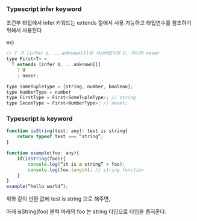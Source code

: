 

### Typescript infer keyword

조건부 타입에서 infer 키워드는 extends 절에서 사용 가능하고 타입변수를 참조하기 위해서 사용된다

ex)

```jsx
// T 가 [infer U, ...unknown[]]의 서브타입이면 U, 아니면 never
type First<T> =
  T extends [infer U, ...unknown[]]
    ? U
    : never;

type SomeTupleType = [string, number, boolean];
type NumberType = number
type FirstType = First<SomeTupleType>; // string
type SeconType = First<NumberType>; // never;
```

### Typescript is keyword

```jsx
function isString(test: any): test is string{
    return typeof test === “string”;
}

function example(foo: any){
    if(isString(foo)){
        console.log(“it is a string” + foo);
        console.log(foo.length); // string function
    }
}
example(“hello world”);
```

위와 같이 반환 값에 test is string 으로 해주면,

아래 isString(foo) 블럭 아래의 foo 는 string 타입으로 타입을 좁혀준다.
